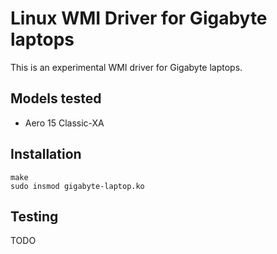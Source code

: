# Linux WMI Driver for Gigabyte laptops

This is an experimental WMI driver for Gigabyte laptops.

## Models tested

- Aero 15 Classic-XA

## Installation

```
make
sudo insmod gigabyte-laptop.ko
```

## Testing

TODO
